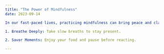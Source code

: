 ```yaml
---
title: "The Power of Mindfulness"
date: 2023-09-14

In our fast-paced lives, practicing mindfulness can bring peace and clarity. Try these quick tips:

1. Breathe Deeply: Take slow breaths to stay present.

2. Savor Moments: Enjoy your food and pause before reacting.

---
```

